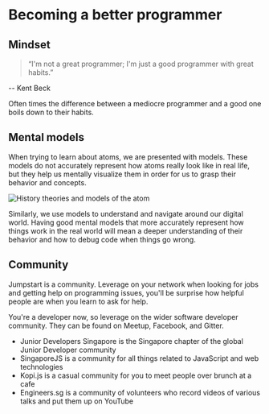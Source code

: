 # Becoming a better programmer

## Mindset

> “I'm not a great programmer; I'm just a good programmer with great habits.”

-- Kent Beck

Often times the difference between a mediocre programmer and a good one boils down to their habits.

## Mental models

When trying to learn about atoms, we are presented with models. These models do not accurately represent how atoms really look like in real life, but they help us mentally visualize them in order for us to grasp their behavior and concepts.

![History theories and models of the atom](https://d2jmvrsizmvf4x.cloudfront.net/I6xjr9UFQZqfwr8opr9Q_The-History-of-the-Atom-%25E2%2580%2593-Theories-and-Models.png)

Similarly, we use models to understand and navigate around our digital world. Having good mental models that more accurately represent how things work in the real world will mean a deeper understanding of their behavior and how to debug code when things go wrong.

## Community

Jumpstart is a community. Leverage on your network when looking for jobs and getting help on programming issues, you'll be surprise how helpful people are when you learn to ask for help.

You're a developer now, so leverage on the wider software developer community. They can be found on Meetup, Facebook, and Gitter.

- Junior Developers Singapore is the Singapore chapter of the global Junior Developer community
- SingaporeJS is a community for all things related to JavaScript and web technologies
- Kopi.js is a casual community for you to meet people over brunch at a cafe
- Engineers.sg is a community of volunteers who record videos of various talks and put them up on YouTube
